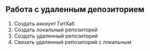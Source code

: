 ## Работа с удаленным депозиторием
1. Создать аккаунт ГитХаб
2. Создать локальный репозиторий
3. Создать удаленный репозиторий
4. Связать удаленный репозиторий с локальным

